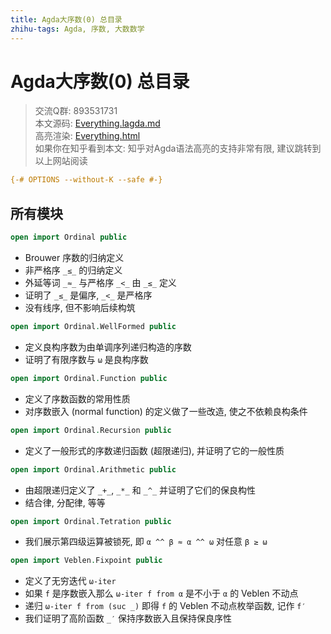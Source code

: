 ```yaml
---
title: Agda大序数(0) 总目录
zhihu-tags: Agda, 序数, 大数数学
---
```


# Agda大序数(0) 总目录

> 交流Q群: 893531731  
> 本文源码: [Everything.lagda.md](https://github.com/choukh/agda-lvo/blob/main/src/Everything.lagda.md)  
> 高亮渲染: [Everything.html](https://choukh.github.io/agda-lvo/Everything.html)  
> 如果你在知乎看到本文: 知乎对Agda语法高亮的支持非常有限, 建议跳转到以上网站阅读  

```agda
{-# OPTIONS --without-K --safe #-}
```

## 所有模块

```agda
open import Ordinal public
```

- Brouwer 序数的归纳定义
- 非严格序 `_≤_` 的归纳定义
- 外延等词 `_≈_` 与严格序 `_<_` 由 `_≤_` 定义
- 证明了 `_≤_` 是偏序, `_<_` 是严格序
- 没有线序, 但不影响后续构筑

```agda
open import Ordinal.WellFormed public
```

- 定义良构序数为由单调序列递归构造的序数
- 证明了有限序数与 `ω` 是良构序数

```agda
open import Ordinal.Function public
```

- 定义了序数函数的常用性质
- 对序数嵌入 (normal function) 的定义做了一些改造, 使之不依赖良构条件

```agda
open import Ordinal.Recursion public
```

- 定义了一般形式的序数递归函数 (超限递归), 并证明了它的一般性质

```agda
open import Ordinal.Arithmetic public
```

- 由超限递归定义了 `_+_`, `_*_` 和 `_^_` 并证明了它们的保良构性
- 结合律, 分配律, 等等

```agda
open import Ordinal.Tetration public
```

- 我们展示第四级运算被锁死, 即 `α ^^ β ≈ α ^^ ω` 对任意 `β ≥ ω`

```agda
open import Veblen.Fixpoint public
```

- 定义了无穷迭代 `ω-iter`
- 如果 `f` 是序数嵌入那么 `ω-iter f from α` 是不小于 `α` 的 Veblen 不动点
- 递归 `ω-iter f from (suc _)` 即得 `f` 的 Veblen 不动点枚举函数, 记作 `f′`
- 我们证明了高阶函数 `_′` 保持序数嵌入且保持保良序性

